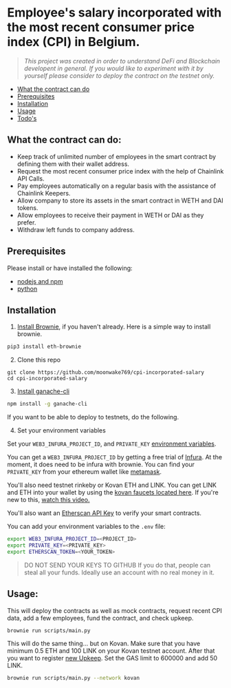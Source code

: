 # Employee's salary incorporated with the most recent consumer price index (CPI) in Belgium.
> _This project was created in order to understand DeFi and Blockchain developent in general. If you would like to experiment with it by yourself please consider to deploy the contract on the testnet only._


- [What the contract can do](#what-the-contract-can-do "Goto what-the-contract-can-do")
- [Prerequisites](#prerequisites "Goto prerequisites")
- [Installation](#installation "Goto installation")
- [Usage](#usage "Goto usage")
- [Todo's](#todos "Goto todos")

## What the contract can do:
* Keep track of unlimited number of employees in the smart contract by defining them with their wallet address.
* Request the most recent consumer price index with the help of Chainlink API Calls.
* Pay employees automatically on a regular basis with the assistance of Chainlink Keepers.
* Allow company to store its assets in the smart contract in WETH and DAI tokens.
* Allow employees to receive their payment in WETH or DAI as they prefer.
* Withdraw left funds to company address.

## Prerequisites

Please install or have installed the following:

- [nodejs and npm](https://nodejs.org/en/download/)
- [python](https://www.python.org/downloads/)
## Installation

1. [Install Brownie](https://eth-brownie.readthedocs.io/en/stable/install.html), if you haven't already. Here is a simple way to install brownie.

```bash
pip3 install eth-brownie
```

2. Clone this repo
```
git clone https://github.com/moonwake769/cpi-incorporated-salary
cd cpi-incorporated-salary
```

3. [Install ganache-cli](https://www.npmjs.com/package/ganache-cli)

```bash
npm install -g ganache-cli
```

If you want to be able to deploy to testnets, do the following. 

4. Set your environment variables

Set your `WEB3_INFURA_PROJECT_ID`, and `PRIVATE_KEY` [environment variables](https://www.twilio.com/blog/2017/01/how-to-set-environment-variables.html). 

You can get a `WEB3_INFURA_PROJECT_ID` by getting a free trial of [Infura](https://infura.io/). At the moment, it does need to be infura with brownie. You can find your `PRIVATE_KEY` from your ethereum wallet like [metamask](https://metamask.io/). 

You'll also need testnet rinkeby or Kovan ETH and LINK. You can get LINK and ETH into your wallet by using the [kovan faucets located here](https://docs.chain.link/docs/link-token-contracts#kovan). If you're new to this, [watch this video.](https://www.youtube.com/watch?v=P7FX_1PePX0)

You'll also want an [Etherscan API Key](https://etherscan.io/apis) to verify your smart contracts. 

You can add your environment variables to the `.env` file:
```bash
export WEB3_INFURA_PROJECT_ID=<PROJECT_ID>
export PRIVATE_KEY=<PRIVATE_KEY>
export ETHERSCAN_TOKEN=<YOUR_TOKEN>
```
> DO NOT SEND YOUR KEYS TO GITHUB
> If you do that, people can steal all your funds. Ideally use an account with no real money in it. 

## Usage:
This will deploy the contracts as well as mock contracts, request recent CPI data, add a few employees, fund the contract, and check upkeep.
```bash
brownie run scripts/main.py
```
This will do the same thing... but on Kovan. Make sure that you have minimum 0.5 ETH and 100 LINK on your Kovan testnet account. After that you want to register [new Upkeep](https://keepers.chain.link/). Set the GAS limit to 600000 and add 50 LINK. 
```bash
brownie run scripts/main.py --network kovan
```
